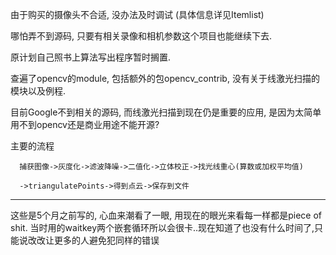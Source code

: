 由于购买的摄像头不合适, 没办法及时调试 (具体信息详见Itemlist)

哪怕弄不到源码, 只要有相关录像和相机参数这个项目也能继续下去.

原计划自己照书上算法写出程序暂时搁置.

查遍了opencv的module, 包括额外的包opencv_contrib, 没有关于线激光扫描的模块以及例程.

目前Google不到相关的源码, 而线激光扫描到现在仍是重要的应用, 是因为太简单用不到opencv还是商业用途不能开源?



主要的流程

      捕获图像->灰度化->滤波降噪->二值化->立体校正->找光线重心(算数或加权平均值)
      
      ->triangulatePoints->得到点云->保存到文件
 
 
  
  
---------------------------------------------

这些是5个月之前写的, 心血来潮看了一眼, 用现在的眼光来看每一样都是piece of shit. 
当时用的waitkey两个嵌套循环所以会很卡..现在知道了也没有什么时间了,只能说改改让更多的人避免犯同样的错误
